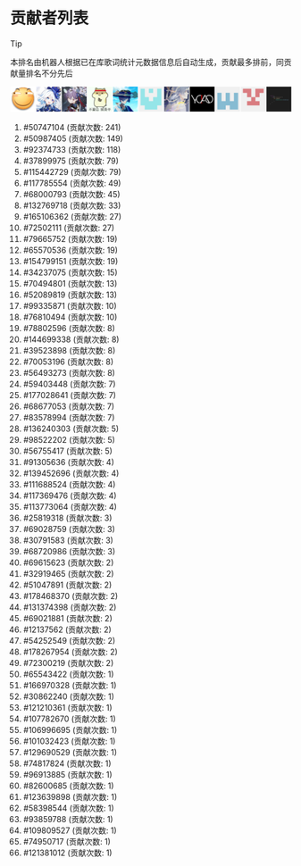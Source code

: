 # 贡献者列表

> [!TIP]
> 本排名由机器人根据已在库歌词统计元数据信息后自动生成，贡献最多排前，同贡献量排名不分先后

![贡献者头像画廊](./CONTRIBUTORS.svg)

1. #50747104 (贡献次数: 241)
2. #50987405 (贡献次数: 149)
3. #92374733 (贡献次数: 118)
4. #37899975 (贡献次数: 79)
5. #115442729 (贡献次数: 79)
6. #117785554 (贡献次数: 49)
7. #68000793 (贡献次数: 45)
8. #132769718 (贡献次数: 33)
9. #165106362 (贡献次数: 27)
10. #72502111 (贡献次数: 27)
11. #79665752 (贡献次数: 19)
12. #65570536 (贡献次数: 19)
13. #154799151 (贡献次数: 19)
14. #34237075 (贡献次数: 15)
15. #70494801 (贡献次数: 13)
16. #52089819 (贡献次数: 13)
17. #99335871 (贡献次数: 10)
18. #76810494 (贡献次数: 10)
19. #78802596 (贡献次数: 8)
20. #144699338 (贡献次数: 8)
21. #39523898 (贡献次数: 8)
22. #70053196 (贡献次数: 8)
23. #56493273 (贡献次数: 8)
24. #59403448 (贡献次数: 7)
25. #177028641 (贡献次数: 7)
26. #68677053 (贡献次数: 7)
27. #83578994 (贡献次数: 7)
28. #136240303 (贡献次数: 5)
29. #98522202 (贡献次数: 5)
30. #56755417 (贡献次数: 5)
31. #91305636 (贡献次数: 4)
32. #139452696 (贡献次数: 4)
33. #111688524 (贡献次数: 4)
34. #117369476 (贡献次数: 4)
35. #113773064 (贡献次数: 4)
36. #25819318 (贡献次数: 3)
37. #69028759 (贡献次数: 3)
38. #30791583 (贡献次数: 3)
39. #68720986 (贡献次数: 3)
40. #69615623 (贡献次数: 2)
41. #32919465 (贡献次数: 2)
42. #51047891 (贡献次数: 2)
43. #178468370 (贡献次数: 2)
44. #131374398 (贡献次数: 2)
45. #69021881 (贡献次数: 2)
46. #12137562 (贡献次数: 2)
47. #54252549 (贡献次数: 2)
48. #178267954 (贡献次数: 2)
49. #72300219 (贡献次数: 2)
50. #65543422 (贡献次数: 1)
51. #166970328 (贡献次数: 1)
52. #30862240 (贡献次数: 1)
53. #121210361 (贡献次数: 1)
54. #107782670 (贡献次数: 1)
55. #106996695 (贡献次数: 1)
56. #101032423 (贡献次数: 1)
57. #129690529 (贡献次数: 1)
58. #74817824 (贡献次数: 1)
59. #96913885 (贡献次数: 1)
60. #82600685 (贡献次数: 1)
61. #123639898 (贡献次数: 1)
62. #58398544 (贡献次数: 1)
63. #93859788 (贡献次数: 1)
64. #109809527 (贡献次数: 1)
65. #74950717 (贡献次数: 1)
66. #121381012 (贡献次数: 1)

